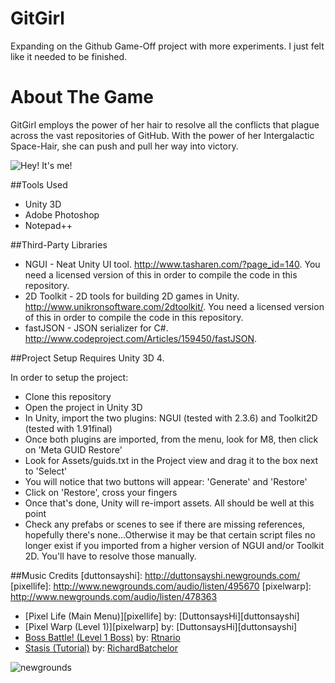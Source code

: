 GitGirl
=======

Expanding on the Github Game-Off project with more experiments.  I just felt like it needed to be finished.

About The Game
==============

GitGirl employs the power of her hair to resolve all the conflicts that plague across the vast repositories of GitHub.  With the power of her Intergalactic Space-Hair, she can push and pull her way into victory.

![Hey! It's me!](http://renegadeware.com/web_games/gitgirl/gitgirl.png)

##Tools Used
* Unity 3D
* Adobe Photoshop
* Notepad++

##Third-Party Libraries
* NGUI - Neat Unity UI tool.  <http://www.tasharen.com/?page_id=140>. You need a licensed version of this in order to compile the code in this repository.
* 2D Toolkit - 2D tools for building 2D games in Unity. <http://www.unikronsoftware.com/2dtoolkit/>.  You need a licensed version of this in order to compile the code in this repository.
* fastJSON - JSON serializer for C#. <http://www.codeproject.com/Articles/159450/fastJSON>.

##Project Setup
Requires Unity 3D 4.

In order to setup the project:
* Clone this repository
* Open the project in Unity 3D
* In Unity, import the two plugins: NGUI (tested with 2.3.6) and Toolkit2D (tested with 1.91final)
* Once both plugins are imported, from the menu, look for M8, then click on 'Meta GUID Restore'
* Look for Assets/guids.txt in the Project view and drag it to the box next to 'Select'
* You will notice that two buttons will appear: 'Generate' and 'Restore'
* Click on 'Restore', cross your fingers
* Once that's done, Unity will re-import assets. All should be well at this point
* Check any prefabs or scenes to see if there are missing references, hopefully there's none...Otherwise it may be that certain script files no longer exist if you imported from a higher version of NGUI and/or Toolkit 2D. You'll have to resolve those manually.

##Music Credits
[duttonsayshi]: http://duttonsayshi.newgrounds.com/
[pixellife]: http://www.newgrounds.com/audio/listen/495670
[pixelwarp]: http://www.newgrounds.com/audio/listen/478363

[rtnario]: http://rtnario.newgrounds.com/
[bossbattle]: http://www.newgrounds.com/audio/listen/238007

[richard]: http://richardbatchelor.newgrounds.com/
[stasis]: http://www.newgrounds.com/audio/listen/504901

* [Pixel Life (Main Menu)][pixellife] by: [DuttonsaysHi][duttonsayshi]
* [Pixel Warp (Level 1)][pixelwarp] by: [DuttonsaysHi][duttonsayshi]
* [Boss Battle! (Level 1 Boss)][bossbattle] by: [Rtnario][rtnario]
* [Stasis (Tutorial)][stasis] by: [RichardBatchelor][richard]

![newgrounds](http://renegadeware.com/images/newgrounds-icon-small.png)
